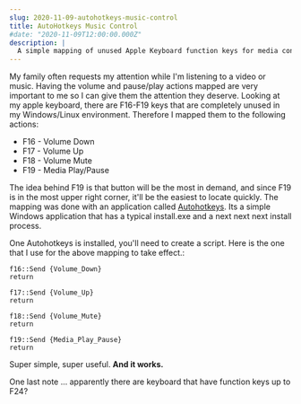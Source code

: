 ```yaml
---
slug: 2020-11-09-autohotkeys-music-control
title: AutoHotkeys Music Control
#date: "2020-11-09T12:00:00.000Z"
description: |
  A simple mapping of unused Apple Keyboard function keys for media control in Windows.
---
```


My family often requests my attention while I'm listening to a video or music. Having the volume and pause/play actions mapped are very important to me so I can give them the attention they deserve. Looking at my apple keyboard, there are F16-F19 keys that are completely unused in my Windows/Linux environment. Therefore I mapped them to the following actions:

<!--truncate-->

- F16 - Volume Down
- F17 - Volume Up
- F18 - Volume Mute
- F19 - Media Play/Pause

The idea behind F19 is that button will be the most in demand, and since F19 is in the most upper right corner, it'll be the easiest to locate quickly. The mapping was done with an application called [Autohotkeys](https://download.cnet.com/AutoHotkey/3000-2084_4-10279446.html). Its a simple Windows application that has a typical install.exe and a next next next install process.

One Autohotkeys is installed, you'll need to create a script. Here is the one that I use for the above mapping to take effect.:

```
f16::Send {Volume_Down}
return

f17::Send {Volume_Up}
return

f18::Send {Volume_Mute}
return

f19::Send {Media_Play_Pause}
return
```

Super simple, super useful. **And it works.**

One last note ... apparently there are keyboard that have function keys up to F24?

